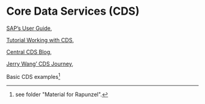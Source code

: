 # Core Data Services (CDS)

[SAP’s User Guide](https://help.sap.com/docs/ABAP_PLATFORM_NEW/f2e545608079437ab165c105649b89db/4ed1f2e06e391014adc9fffe4e204223.html?version=202009.001&locale=en-US),

[Tutorial Working with CDS](https://developers.sap.com/group.abap-cds.html?url_id=text-us-recommendation),

[Central CDS Blog](https://blogs.sap.com/2016/02/01/getting-started-with-abap-core-data-services/),

[Jerry Wang’ CDS Journey](https://blogs.sap.com/2016/03/10/my-cds-view-self-study-tutorial-part-1-how-to-test-odata-service-generated-by-cds-view/),

Basic CDS examples[^1]

[^1]: see folder "Material for Rapunzel".
